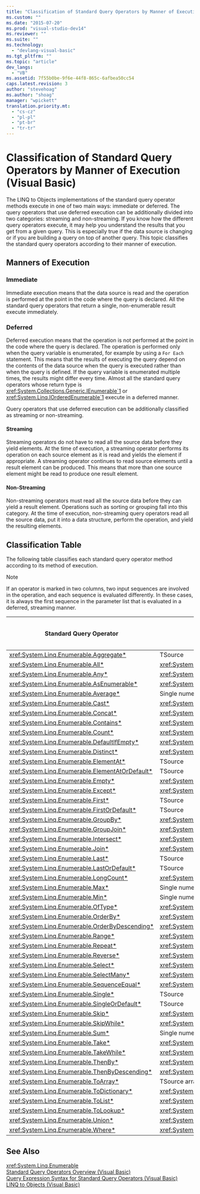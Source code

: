 ```yaml
---
title: "Classification of Standard Query Operators by Manner of Execution (Visual Basic)"
ms.custom: ""
ms.date: "2015-07-20"
ms.prod: "visual-studio-dev14"
ms.reviewer: ""
ms.suite: ""
ms.technology: 
  - "devlang-visual-basic"
ms.tgt_pltfrm: ""
ms.topic: "article"
dev_langs: 
  - "VB"
ms.assetid: 7f55b0be-9f6e-44f8-865c-6afbea50cc54
caps.latest.revision: 3
author: "stevehoag"
ms.author: "shoag"
manager: "wpickett"
translation.priority.mt: 
  - "cs-cz"
  - "pl-pl"
  - "pt-br"
  - "tr-tr"
---
```

# Classification of Standard Query Operators by Manner of Execution (Visual Basic)
The LINQ to Objects implementations of the standard query operator methods execute in one of two main ways: immediate or deferred. The query operators that use deferred execution can be additionally divided into two categories: streaming and non-streaming. If you know how the different query operators execute, it may help you understand the results that you get from a given query. This is especially true if the data source is changing or if you are building a query on top of another query. This topic classifies the standard query operators according to their manner of execution.  
  
## Manners of Execution  
  
### Immediate  
 Immediate execution means that the data source is read and the operation is performed at the point in the code where the query is declared. All the standard query operators that return a single, non-enumerable result execute immediately.  
  
### Deferred  
 Deferred execution means that the operation is not performed at the point in the code where the query is declared. The operation is performed only when the query variable is enumerated, for example by using a `For Each` statement. This means that the results of executing the query depend on the contents of the data source when the query is executed rather than when the query is defined. If the query variable is enumerated multiple times, the results might differ every time. Almost all the standard query operators whose return type is <xref:System.Collections.Generic.IEnumerable`1> or <xref:System.Linq.IOrderedEnumerable`1> execute in a deferred manner.  
  
 Query operators that use deferred execution can be additionally classified as streaming or non-streaming.  
  
#### Streaming  
 Streaming operators do not have to read all the source data before they yield elements. At the time of execution, a streaming operator performs its operation on each source element as it is read and yields the element if appropriate. A streaming operator continues to read source elements until a result element can be produced. This means that more than one source element might be read to produce one result element.  
  
#### Non-Streaming  
 Non-streaming operators must read all the source data before they can yield a result element. Operations such as sorting or grouping fall into this category. At the time of execution, non-streaming query operators read all the source data, put it into a data structure, perform the operation, and yield the resulting elements.  
  
## Classification Table  
 The following table classifies each standard query operator method according to its method of execution.  
  
> [!NOTE]
>  If an operator is marked in two columns, two input sequences are involved in the operation, and each sequence is evaluated differently. In these cases, it is always the first sequence in the parameter list that is evaluated in a deferred, streaming manner.  
  
|Standard Query Operator|Return Type|Immediate Execution|Deferred Streaming Execution|Deferred Non-Streaming Execution|  
|-----------------------------|-----------------|-------------------------|----------------------------------|---------------------------------------|  
|<xref:System.Linq.Enumerable.Aggregate*>|TSource|X|||  
|<xref:System.Linq.Enumerable.All*>|<xref:System.Boolean>|X|||  
|<xref:System.Linq.Enumerable.Any*>|<xref:System.Boolean>|X|||  
|<xref:System.Linq.Enumerable.AsEnumerable*>|<xref:System.Collections.Generic.IEnumerable`1>||X||  
|<xref:System.Linq.Enumerable.Average*>|Single numeric value|X|||  
|<xref:System.Linq.Enumerable.Cast*>|<xref:System.Collections.Generic.IEnumerable`1>||X||  
|<xref:System.Linq.Enumerable.Concat*>|<xref:System.Collections.Generic.IEnumerable`1>||X||  
|<xref:System.Linq.Enumerable.Contains*>|<xref:System.Boolean>|X|||  
|<xref:System.Linq.Enumerable.Count*>|<xref:System.Int32>|X|||  
|<xref:System.Linq.Enumerable.DefaultIfEmpty*>|<xref:System.Collections.Generic.IEnumerable`1>||X||  
|<xref:System.Linq.Enumerable.Distinct*>|<xref:System.Collections.Generic.IEnumerable`1>||X||  
|<xref:System.Linq.Enumerable.ElementAt*>|TSource|X|||  
|<xref:System.Linq.Enumerable.ElementAtOrDefault*>|TSource|X|||  
|<xref:System.Linq.Enumerable.Empty*>|<xref:System.Collections.Generic.IEnumerable`1>|X|||  
|<xref:System.Linq.Enumerable.Except*>|<xref:System.Collections.Generic.IEnumerable`1>||X|X|  
|<xref:System.Linq.Enumerable.First*>|TSource|X|||  
|<xref:System.Linq.Enumerable.FirstOrDefault*>|TSource|X|||  
|<xref:System.Linq.Enumerable.GroupBy*>|<xref:System.Collections.Generic.IEnumerable`1>|||X|  
|<xref:System.Linq.Enumerable.GroupJoin*>|<xref:System.Collections.Generic.IEnumerable`1>||X|X|  
<xref:System.Linq.Enumerable.Intersect*>|<xref:System.Collections.Generic.IEnumerable`1>||X|X|  
|<xref:System.Linq.Enumerable.Join*>|<xref:System.Collections.Generic.IEnumerable`1>||X|X|  
|<xref:System.Linq.Enumerable.Last*>|TSource|X|||  
|<xref:System.Linq.Enumerable.LastOrDefault*>|TSource|X|||  
|<xref:System.Linq.Enumerable.LongCount*>|<xref:System.Int64>|X|||  
|<xref:System.Linq.Enumerable.Max*>|Single numeric value, TSource, or TResult|X|||  
|<xref:System.Linq.Enumerable.Min*>|Single numeric value, TSource, or TResult|X|||  
|<xref:System.Linq.Enumerable.OfType*>|<xref:System.Collections.Generic.IEnumerable`1>||X||  
|<xref:System.Linq.Enumerable.OrderBy*>|<xref:System.Linq.IOrderedEnumerable`1>|||X|  
|<xref:System.Linq.Enumerable.OrderByDescending*>|<xref:System.Linq.IOrderedEnumerable`1>|||X|  
|<xref:System.Linq.Enumerable.Range*>|<xref:System.Collections.Generic.IEnumerable`1>||X||  
|<xref:System.Linq.Enumerable.Repeat*>|<xref:System.Collections.Generic.IEnumerable`1>||X||  
|<xref:System.Linq.Enumerable.Reverse*>|<xref:System.Collections.Generic.IEnumerable`1>|||X|  
|<xref:System.Linq.Enumerable.Select*>|<xref:System.Collections.Generic.IEnumerable`1>||X||  
|<xref:System.Linq.Enumerable.SelectMany*>|<xref:System.Collections.Generic.IEnumerable`1>||X||  
|<xref:System.Linq.Enumerable.SequenceEqual*>|<xref:System.Boolean>|X|||  
|<xref:System.Linq.Enumerable.Single*>|TSource|X|||  
|<xref:System.Linq.Enumerable.SingleOrDefault*>|TSource|X|||  
|<xref:System.Linq.Enumerable.Skip*>|<xref:System.Collections.Generic.IEnumerable`1>||X||  
|<xref:System.Linq.Enumerable.SkipWhile*>|<xref:System.Collections.Generic.IEnumerable`1>||X||  
|<xref:System.Linq.Enumerable.Sum*>|Single numeric value|X|||  
|<xref:System.Linq.Enumerable.Take*>|<xref:System.Collections.Generic.IEnumerable`1>||X||  
<xref:System.Linq.Enumerable.TakeWhile*>|<xref:System.Collections.Generic.IEnumerable`1>||X||  
|<xref:System.Linq.Enumerable.ThenBy*>|<xref:System.Linq.IOrderedEnumerable`1>|||X|  
|<xref:System.Linq.Enumerable.ThenByDescending*>|<xref:System.Linq.IOrderedEnumerable`1>|||X|  
|<xref:System.Linq.Enumerable.ToArray*>|TSource array|X|||  
|<xref:System.Linq.Enumerable.ToDictionary*>|<xref:System.Collections.Generic.Dictionary`2>|X|||  
|<xref:System.Linq.Enumerable.ToList*>|<xref:System.Collections.Generic.IList`1>|X|||  
|<xref:System.Linq.Enumerable.ToLookup*>|<xref:System.Linq.ILookup`2>|X|||  
|<xref:System.Linq.Enumerable.Union*>|<xref:System.Collections.Generic.IEnumerable`1>||X||  
|<xref:System.Linq.Enumerable.Where*>|<xref:System.Collections.Generic.IEnumerable`1>||X||  
  
## See Also  
 <xref:System.Linq.Enumerable>   
 [Standard Query Operators Overview (Visual Basic)](../../../../visual-basic/programming-guide/concepts/linq/standard-query-operators-overview.md)   
 [Query Expression Syntax for Standard Query Operators (Visual Basic)](../../../../visual-basic/programming-guide/concepts/linq/query-expression-syntax-for-standard-query-operators.md)   
 [LINQ to Objects (Visual Basic)](../../../../visual-basic/programming-guide/concepts/linq/linq-to-objects.md)